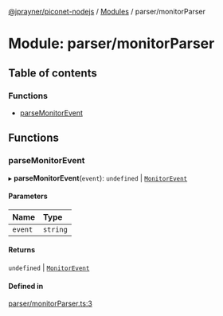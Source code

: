 [@jprayner/piconet-nodejs](../README.md) / [Modules](../modules.md) / parser/monitorParser

# Module: parser/monitorParser

## Table of contents

### Functions

- [parseMonitorEvent](parser_monitorParser.md#parsemonitorevent)

## Functions

### parseMonitorEvent

▸ **parseMonitorEvent**(`event`): `undefined` \| [`MonitorEvent`](../classes/types_monitorEvent.MonitorEvent.md)

#### Parameters

| Name | Type |
| :------ | :------ |
| `event` | `string` |

#### Returns

`undefined` \| [`MonitorEvent`](../classes/types_monitorEvent.MonitorEvent.md)

#### Defined in

[parser/monitorParser.ts:3](https://github.com/jprayner/piconet/blob/81026b7/driver/nodejs/src/parser/monitorParser.ts#L3)
